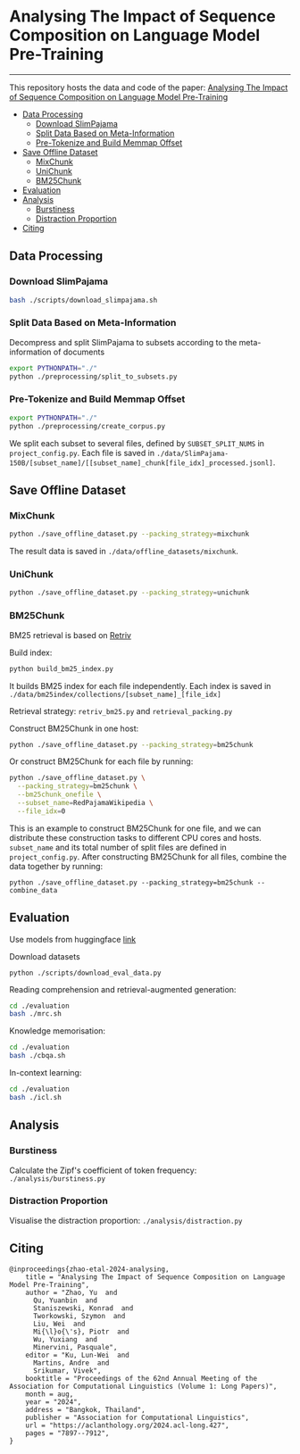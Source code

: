 # Analysing The Impact of Sequence Composition on Language Model Pre-Training

---
This repository hosts the data and code of the paper: [Analysing The Impact of Sequence Composition on Language Model Pre-Training](https://aclanthology.org/2024.acl-long.427/)

* [Data Processing](#data-processing)
    * [Download SlimPajama](#download-slimpajama)
    * [Split Data Based on Meta-Information](#split-data-based-on-meta-information)
    * [Pre-Tokenize and Build Memmap Offset](#pre-tokenize-and-build-memmap-offset)
* [Save Offline Dataset](#save-offline-dataset)
    * [MixChunk](#mixchunk)
    * [UniChunk](#unichunk)
    * [BM25Chunk](#bm25chunk)
* [Evaluation](#evaluation)
* [Analysis](#analysis)
    * [Burstiness](#burstiness)
    * [Distraction Proportion](#distraction-proportion)
* [Citing](#citing)

## Data Processing

### Download SlimPajama

```bash
bash ./scripts/download_slimpajama.sh
```

### Split Data Based on Meta-Information

Decompress and split SlimPajama to subsets according to the meta-information of documents

```bash
export PYTHONPATH="./"
python ./preprocessing/split_to_subsets.py
```

### Pre-Tokenize and Build Memmap Offset

```bash
export PYTHONPATH="./"
python ./preprocessing/create_corpus.py
```

We split each subset to several files, defined by ```SUBSET_SPLIT_NUMS``` in ```project_config.py```. Each file is saved
in ```./data/SlimPajama-150B/[subset_name]/[[subset_name]_chunk[file_idx]_processed.jsonl]```.

## Save Offline Dataset

### MixChunk

```bash
python ./save_offline_dataset.py --packing_strategy=mixchunk
```

The result data is saved in ```./data/offline_datasets/mixchunk```.

### UniChunk

```bash
python ./save_offline_dataset.py --packing_strategy=unichunk
```

### BM25Chunk

BM25 retrieval is based on [Retriv](https://github.com/AmenRa/retriv)

Build index:

```bash
python build_bm25_index.py
```

It builds BM25 index for each file independently. Each index is saved
in ```./data/bm25index/collections/[subset_name]_[file_idx]```

Retrieval strategy: ```retriv_bm25.py``` and ```retrieval_packing.py```

Construct BM25Chunk in one host:

```bash
python ./save_offline_dataset.py --packing_strategy=bm25chunk
```

Or construct BM25Chunk for each file by running:

```bash
python ./save_offline_dataset.py \
  --packing_strategy=bm25chunk \
  --bm25chunk_onefile \
  --subset_name=RedPajamaWikipedia \
  --file_idx=0
```

This is an example to construct BM25Chunk for one file, and we can distribute these construction tasks to different CPU
cores and hosts. ```subset_name``` and its total number of split files are defined in ```project_config.py```.
After constructing BM25Chunk for all files, combine the data together by running:

```text
python ./save_offline_dataset.py --packing_strategy=bm25chunk --combine_data
```

## Evaluation

Use models from huggingface [link](https://huggingface.co/yuzhaouoe)

Download datasets

```
python ./scripts/download_eval_data.py
```

Reading comprehension and retrieval-augmented generation:

```bash
cd ./evaluation
bash ./mrc.sh
```

Knowledge memorisation:

```bash
cd ./evaluation
bash ./cbqa.sh
```

In-context learning:

```bash
cd ./evaluation
bash ./icl.sh
```


## Analysis

### Burstiness

Calculate the Zipf's coefficient of token frequency: ```./analysis/burstiness.py```

### Distraction Proportion

Visualise the distraction proportion: ```./analysis/distraction.py```

[//]: # (## Sequence Compositions of Existing LLMs)

[//]: # ()

[//]: # (| Model | Dataset | Type |)

[//]: # (|-------|---------|------|)

[//]: # (|       |         |      |)

[//]: # (|       |         |      |)

[//]: # (|       |         |      |)

## Citing

```
@inproceedings{zhao-etal-2024-analysing,
    title = "Analysing The Impact of Sequence Composition on Language Model Pre-Training",
    author = "Zhao, Yu  and
      Qu, Yuanbin  and
      Staniszewski, Konrad  and
      Tworkowski, Szymon  and
      Liu, Wei  and
      Mi{\l}o{\'s}, Piotr  and
      Wu, Yuxiang  and
      Minervini, Pasquale",
    editor = "Ku, Lun-Wei  and
      Martins, Andre  and
      Srikumar, Vivek",
    booktitle = "Proceedings of the 62nd Annual Meeting of the Association for Computational Linguistics (Volume 1: Long Papers)",
    month = aug,
    year = "2024",
    address = "Bangkok, Thailand",
    publisher = "Association for Computational Linguistics",
    url = "https://aclanthology.org/2024.acl-long.427",
    pages = "7897--7912",
}
```

